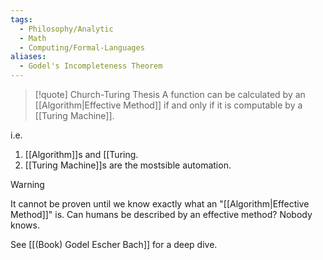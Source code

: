 ```yaml
---
tags:
  - Philosophy/Analytic
  - Math
  - Computing/Formal-Languages
aliases:
  - Godel's Incompleteness Theorem
---
```


> [!quote] Church-Turing Thesis
> A function can be calculated by an [[Algorithm|Effective Method]] if and only if it is computable by a [[Turing Machine]].

i.e.
1. [[Algorithm]]s and [[Turin[](Algorithm.md)g.
2. [[Turing Machine]]s are the most[](Turing%20Machine.md)sible automation.

> [!warning]
> It cannot be proven until we know exactly what an "[[Algorithm|Effective Method]]" is. Can humans be described by an effective method? Nobody knows.

See [[(Book) Godel Escher Bach]] for a deep dive.
